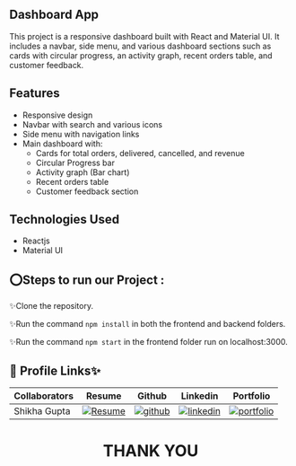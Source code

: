 ## Dashboard App

This project is a responsive dashboard built with React and Material UI. It includes a navbar, side menu, and various dashboard sections such as cards with circular progress, an activity graph, recent orders table, and customer feedback.

## Features
- Responsive design
- Navbar with search and  various icons
- Side menu with navigation links
- Main dashboard with:
  - Cards for total orders, delivered, cancelled, and revenue
  - Circular Progress bar
  - Activity graph (Bar chart)
  - Recent orders table
  - Customer feedback section

## Technologies Used
- Reactjs
- Material UI

## ⭕Steps to run our Project :

✨Clone the repository.

✨Run the command `npm install` in both the frontend and backend folders.

✨Run the command `npm start` in the frontend folder run on localhost:3000.

## 🔗 Profile Links✨




 | Collaborators| Resume | Github                                                                                                                         |Linkedin                                                                                                                                                            | Portfolio                                                                                                                                    |
| -------------| ------------- | ---------------------------------------------------------------------------------------------------------------------------------------- | ------------------------------------------------------------------------------------------------------------------------------------------------------------------- | -------------------------------------------------------------------------------------------------------------------------------------------- |
| Shikha Gupta | [![Resume](https://img.shields.io/badge/my_Resume-000?style=for-the-badge&logo=ko-fi&logoColor=white)](https://drive.google.com/file/d/1YE62u2ChjmlR-EKeqZ75UvFMg_KcY86T/view?usp=sharing) | [![github](https://img.shields.io/badge/github-1DA1F2?style=for-the-badge&logo=github&logoColor=white)](https://github.com/shikhu51197/)| [![linkedin](https://img.shields.io/badge/linkedin-0A66C2?style=for-the-badge&logo=linkedin&logoColor=white)](https://www.linkedin.com/in/shikha-gupta-12a2b5199) |[![portfolio](https://img.shields.io/badge/my_portfolio-000?style=for-the-badge&logo=ko-fi&logoColor=white)](https://shikhu51197.github.io/) |  




<h1 align="center">THANK YOU</h1>
